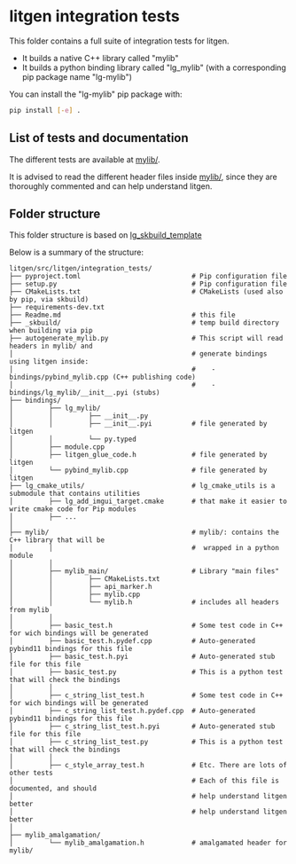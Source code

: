 # litgen integration tests

This folder contains a full suite of integration tests for litgen.
- It builds a native C++ library called "mylib"
- It builds a python binding library called "lg_mylib" (with a corresponding pip package name "lg-mylib")

You can install the "lg-mylib" pip package with:
```bash
pip install [-e] .
```

## List of tests and documentation

The different tests are available at [mylib/](mylib/include/mylib).

It is advised to read the different header files inside [mylib/](mylib/), since they are thoroughly
commented and can help understand litgen.


## Folder structure

This folder structure is based on [lg_skbuild_template](https://github.com/pthom/lg_skbuild_template)

Below is a summary of the structure:

```
litgen/src/litgen/integration_tests/
├── pyproject.toml                            # Pip configuration file
├── setup.py                                  # Pip configuration file
├── CMakeLists.txt                            # CMakeLists (used also by pip, via skbuild)
├── requirements-dev.txt
├── Readme.md                                 # this file
├── _skbuild/                                 # temp build directory when building via pip
├── autogenerate_mylib.py                     # This script will read headers in mylib/ and
│                                             # generate bindings using litgen inside:
│                                             #    - bindings/pybind_mylib.cpp (C++ publishing code)
│                                             #    - bindings/lg_mylib/__init__.pyi (stubs)
├── bindings/
│         ├── lg_mylib/
│         │         ├── __init__.py
│         │         ├── __init__.pyi          # file generated by litgen
│         │         └── py.typed
│         ├── module.cpp
│         ├── litgen_glue_code.h              # file generated by litgen
│         └── pybind_mylib.cpp                # file generated by litgen
├── lg_cmake_utils/                           # lg_cmake_utils is a submodule that contains utilities
│         ├── lg_add_imgui_target.cmake       # that make it easier to write cmake code for Pip modules
│         ├── ...
│
├── mylib/                                    # mylib/: contains the C++ library that will be
│         │                                   #  wrapped in a python module
│         │
│         ├── mylib_main/                     # Library "main files"
│         │         ├── CMakeLists.txt
│         │         ├── api_marker.h
│         │         ├── mylib.cpp
│         │         └── mylib.h               # includes all headers from mylib
│         │
│         ├── basic_test.h                    # Some test code in C++ for wich bindings will be generated
│         ├── basic_test.h.pydef.cpp          # Auto-generated pybind11 bindings for this file
│         ├── basic_test.h.pyi                # Auto-generated stub file for this file
│         ├── basic_test.py                   # This is a python test that will check the bindings
│         │
│         ├── c_string_list_test.h            # Some test code in C++ for wich bindings will be generated
│         ├── c_string_list_test.h.pydef.cpp  # Auto-generated pybind11 bindings for this file
│         ├── c_string_list_test.h.pyi        # Auto-generated stub file for this file
│         ├── c_string_list_test.py           # This is a python test that will check the bindings
│         │
│         ├── c_style_array_test.h            # Etc. There are lots of other tests
│                                             # Each of this file is documented, and should
│                                             # help understand litgen better
│                                             # help understand litgen better
│
├── mylib_amalgamation/
│         └── mylib_amalgamation.h            # amalgamated header for mylib/
```
